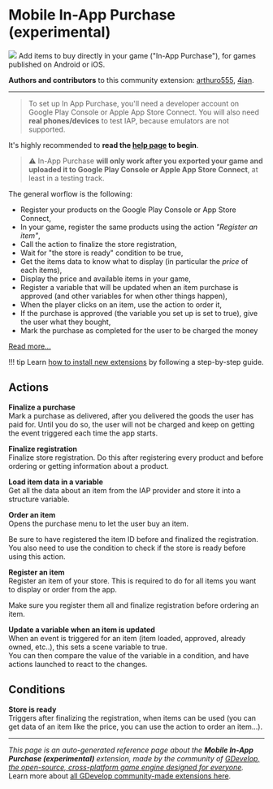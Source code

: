 # Mobile In-App Purchase (experimental)

<img src="https://resources.gdevelop-app.com/assets/Icons/Glyphster Pack/Master/SVG/Shopping and Ecommerce/Shopping and Ecommerce_wallet_money_cash.svg" class="extension-icon"></img>
Add items to buy directly in your game ("In-App Purchase"), for games published on Android or iOS.

**Authors and contributors** to this community extension: [arthuro555](https://gd.games/arthuro555), [4ian](https://gd.games/4ian).

---

> To set up In App Purchase, you'll need a developer account on Google Play Console or Apple App Store Connect. You will also need **real phones/devices** to test IAP, because emulators are not supported.

It's highly recommended to **read the [help page](https://wiki.gdevelop.io/gdevelop5/extensions/in-app-purchase) to begin**. 

> ⚠️ In-App Purchase **will only work after you exported your game and uploaded it to Google Play Console or Apple App Store Connect**, at least in a testing track.

The general worflow is the following:


- Register your products on the Google Play Console or App Store Connect,
- In your game, register the same products using the action *"Register an item"*,
- Call the action to finalize the store registration,
- Wait for "the store is ready" condition to be true,
- Get the items data to know what to display (in particular the *price* of each items),
- Display the price and available items in your game,
- Register a variable that will be updated when an item purchase is approved (and other variables for when other things happen),
- When the player clicks on an item, use the action to order it,
- If the purchase is approved (the variable you set up is set to true), give the user what they bought,
- Mark the purchase as completed for the user to be charged the money


[Read more...](https://wiki.gdevelop.io/gdevelop5/extensions/in-app-purchase/setup)

!!! tip
    Learn [how to install new extensions](/gdevelop5/extensions/search) by following a step-by-step guide.

## Actions

**Finalize a purchase**  
Mark a purchase as delivered, after you delivered the goods the user has paid for. Until you do so, the user will not be charged and keep on getting the event triggered each time the app starts.

**Finalize registration**  
Finalize store registration. Do this after registering every product and before ordering or getting information about a product.

**Load item data in a variable**  
Get all the data about an item from the IAP provider and store it into a structure variable.

**Order an item**  
Opens the purchase menu to let the user buy an item.  

Be sure to have registered the item ID before and finalized the registration. You also need to use the condition to check if the store is ready before using this action.

**Register an item**  
Register an item of your store. This is required to do for all items you want to display or order from the app.   

Make sure you register them all and finalize registration before ordering an item.

**Update a variable when an item is updated**  
When an event is triggered for an item (item loaded, approved, already owned, etc..), this sets a scene variable to true.   
You can then compare the value of the variable in a condition, and have actions launched to react to the changes.

## Conditions

**Store is ready**  
Triggers after finalizing the registration, when items can be used (you can get data of an item like the price, you can use the action to order an item...).



---

*This page is an auto-generated reference page about the **Mobile In-App Purchase (experimental)** extension, made by the community of [GDevelop, the open-source, cross-platform game engine designed for everyone](https://gdevelop.io/).* Learn more about [all GDevelop community-made extensions here](/gdevelop5/extensions).